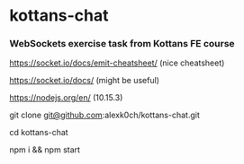 # kottans-chat
### WebSockets exercise task from Kottans FE course

https://socket.io/docs/emit-cheatsheet/ (nice cheatsheet)

https://socket.io/docs/ (might be useful)

https://nodejs.org/en/ (10.15.3)

git clone git@github.com:alexk0ch/kottans-chat.git

cd kottans-chat

npm i && npm start
